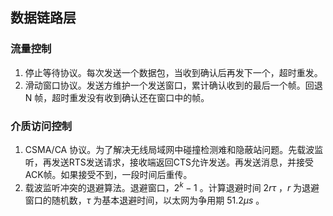## 数据链路层
### 流量控制
1. 停止等待协议。每次发送一个数据包，当收到确认后再发下一个，超时重发。
2. 滑动窗口协议。发送方维护一个发送窗口，累计确认收到的最后一个帧。回退 N 帧，超时重发没有收到确认还在窗口中的帧。
### 介质访问控制
1. CSMA/CA 协议。为了解决无线局域网中碰撞检测难和隐蔽站问题。先载波监听，再发送RTS发送请求，接收端返回CTS允许发送。再发送消息，并接受ACK帧。如果接受不到，一段时间后重传。
2. 载波监听冲突的退避算法。退避窗口，$2^k-1$ 。计算退避时间 $2r\tau$ ，$r$ 为退避窗口的随机数，$\tau$ 为基本退避时间，以太网为争用期  $51.2\mu s$ 。